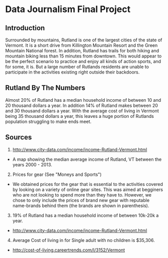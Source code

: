 # Data Journalism Final Project
## Introduction

Surrounded by mountains, Rutland is one of the largest cities of the state of Vermont. It is a short drive from Killington Mountain Resort and the Green Mountain National forest. In addition, Rutland has trails for both hiking and mountain biking less than 15 minutes from downtown. This would appear to be the perfect scenario to practice and enjoy all kinds of action sports, and for some, it is. But a large number of Rutlands residents are unable to participate in the activities existing right outside their backdoors. 

## Rutland By The Numbers
Almost 20% of Rutland has a median household income of between 10 and 20 thousand dollars a year. In addition 14% of Rutland makes between 20 and 30 thousand dollars a year. With the average cost of living in Vermont being 35 thousand dollars a year, this leaves a huge portion of Rutlands population struggling to make ends meet.

## Sources

1. http://www.city-data.com/income/income-Rutland-Vermont.html
  * A map showing the median average income of Rutland, VT between the years 2000 - 2013. 
2. Prices for gear (See "Moneys and Sports")
  * We obtained prices for the gear that is essential to the activities covered by looking on a variety of online gear sites. This was aimed at begginers who are not looking to spend more than they have to. However, we chose to only include the prices of brand new gear with reputable name-brands behind them (the brands are shown in parenthesis). 
3. 19% of Rutland has a median household income of between 10k-20k a year.
  * http://www.city-data.com/income/income-Rutland-Vermont.html
4. Average Cost of living in for Single adult with no children is $35,306.
  * http://cost-of-living.careertrends.com/l/3152/Vermont 
